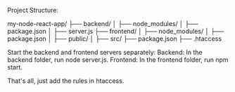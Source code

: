 Project Structure:

my-node-react-app/
├── backend/
│   ├── node_modules/
│   ├── package.json
│   ├── server.js
├── frontend/
│   ├── node_modules/
│   ├── package.json
│   ├── public/
│   ├── src/
├── package.json
├── .htaccess

Start the backend and frontend servers separately:
    Backend: In the backend folder, run node server.js.
    Frontend: In the frontend folder, run npm start.

That's all, just add the rules in htaccess.